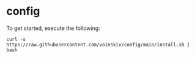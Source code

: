 # config
To get started, execute the following:

```
curl -s https://raw.githubusercontent.com/voinskiv/config/main/install.sh | bash
```
